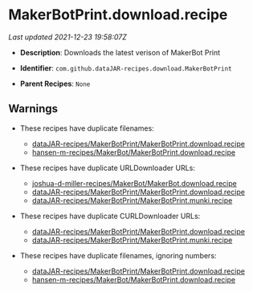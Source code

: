 # MakerBotPrint.download.recipe

_Last updated 2021-12-23 19:58:07Z_

- **Description**: Downloads the latest verison of MakerBot Print

- **Identifier**: `com.github.dataJAR-recipes.download.MakerBotPrint`

- **Parent Recipes**: `None`

## Warnings

- These recipes have duplicate filenames:
    - [dataJAR-recipes/MakerBotPrint/MakerBotPrint.download.recipe](/autopkg-dupe-tracker/dataJAR-recipes/MakerBotPrint/MakerBotPrint.download.recipe)
    - [hansen-m-recipes/MakerBot/MakerBotPrint.download.recipe](/autopkg-dupe-tracker/hansen-m-recipes/MakerBot/MakerBotPrint.download.recipe)

- These recipes have duplicate URLDownloader URLs:
    - [joshua-d-miller-recipes/MakerBot/MakerBot.download.recipe](/autopkg-dupe-tracker/joshua-d-miller-recipes/MakerBot/MakerBot.download.recipe)
    - [dataJAR-recipes/MakerBotPrint/MakerBotPrint.download.recipe](/autopkg-dupe-tracker/dataJAR-recipes/MakerBotPrint/MakerBotPrint.download.recipe)
    - [dataJAR-recipes/MakerBotPrint/MakerBotPrint.munki.recipe](/autopkg-dupe-tracker/dataJAR-recipes/MakerBotPrint/MakerBotPrint.munki.recipe)

- These recipes have duplicate CURLDownloader URLs:
    - [dataJAR-recipes/MakerBotPrint/MakerBotPrint.download.recipe](/autopkg-dupe-tracker/dataJAR-recipes/MakerBotPrint/MakerBotPrint.download.recipe)
    - [dataJAR-recipes/MakerBotPrint/MakerBotPrint.munki.recipe](/autopkg-dupe-tracker/dataJAR-recipes/MakerBotPrint/MakerBotPrint.munki.recipe)

- These recipes have duplicate filenames, ignoring numbers:
    - [dataJAR-recipes/MakerBotPrint/MakerBotPrint.download.recipe](/autopkg-dupe-tracker/dataJAR-recipes/MakerBotPrint/MakerBotPrint.download.recipe)
    - [hansen-m-recipes/MakerBot/MakerBotPrint.download.recipe](/autopkg-dupe-tracker/hansen-m-recipes/MakerBot/MakerBotPrint.download.recipe)